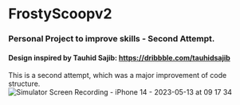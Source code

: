 # FrostyScoopv2

### Personal Project to improve skills - Second Attempt.

#### Design inspired by Tauhid Sajib: https://dribbble.com/tauhidsajib

This is a second attempt, which was a major improvement of code structure.
![Simulator Screen Recording - iPhone 14 - 2023-05-13 at 09 17 34](https://github.com/davupls/FrostyScoopv2/assets/47851457/6a4a2e39-2f85-4b29-b678-079afd9609da)
